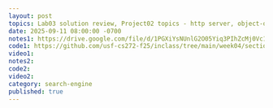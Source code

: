 ```yaml
---
layout: post
topics: Lab03 solution review, Project02 topics - http server, object-oriented
date: 2025-09-11 08:00:00 -0700
notes1: https://drive.google.com/file/d/1PGXiYsNUnlG2O05Yiq3PIhZcMj0Vc1z5/view?usp=sharing
code1: https://github.com/usf-cs272-f25/inclass/tree/main/week04/section01
video1: 
notes2: 
code2: 
video2: 
category: search-engine
published: true
---
```


